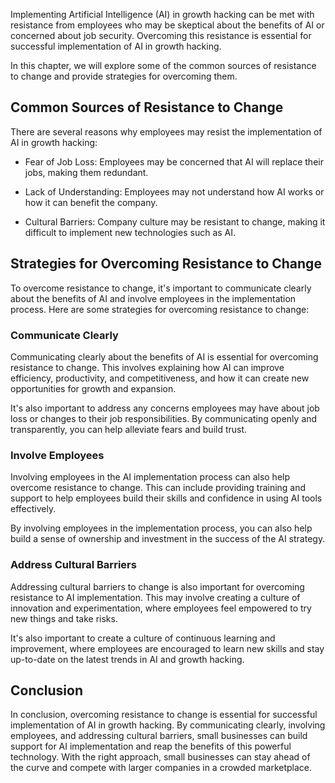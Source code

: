 
Implementing Artificial Intelligence (AI) in growth hacking can be met with resistance from employees who may be skeptical about the benefits of AI or concerned about job security. Overcoming this resistance is essential for successful implementation of AI in growth hacking.

In this chapter, we will explore some of the common sources of resistance to change and provide strategies for overcoming them.

Common Sources of Resistance to Change
--------------------------------------

There are several reasons why employees may resist the implementation of AI in growth hacking:

* Fear of Job Loss: Employees may be concerned that AI will replace their jobs, making them redundant.

* Lack of Understanding: Employees may not understand how AI works or how it can benefit the company.

* Cultural Barriers: Company culture may be resistant to change, making it difficult to implement new technologies such as AI.

Strategies for Overcoming Resistance to Change
----------------------------------------------

To overcome resistance to change, it's important to communicate clearly about the benefits of AI and involve employees in the implementation process. Here are some strategies for overcoming resistance to change:

### Communicate Clearly

Communicating clearly about the benefits of AI is essential for overcoming resistance to change. This involves explaining how AI can improve efficiency, productivity, and competitiveness, and how it can create new opportunities for growth and expansion.

It's also important to address any concerns employees may have about job loss or changes to their job responsibilities. By communicating openly and transparently, you can help alleviate fears and build trust.

### Involve Employees

Involving employees in the AI implementation process can also help overcome resistance to change. This can include providing training and support to help employees build their skills and confidence in using AI tools effectively.

By involving employees in the implementation process, you can also help build a sense of ownership and investment in the success of the AI strategy.

### Address Cultural Barriers

Addressing cultural barriers to change is also important for overcoming resistance to AI implementation. This may involve creating a culture of innovation and experimentation, where employees feel empowered to try new things and take risks.

It's also important to create a culture of continuous learning and improvement, where employees are encouraged to learn new skills and stay up-to-date on the latest trends in AI and growth hacking.

Conclusion
----------

In conclusion, overcoming resistance to change is essential for successful implementation of AI in growth hacking. By communicating clearly, involving employees, and addressing cultural barriers, small businesses can build support for AI implementation and reap the benefits of this powerful technology. With the right approach, small businesses can stay ahead of the curve and compete with larger companies in a crowded marketplace.
